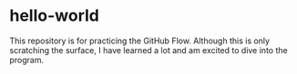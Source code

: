 # hello-world
This repository is for practicing the GitHub Flow. 
Although this is only scratching the surface, I have learned a lot and am excited to dive into the program. 
